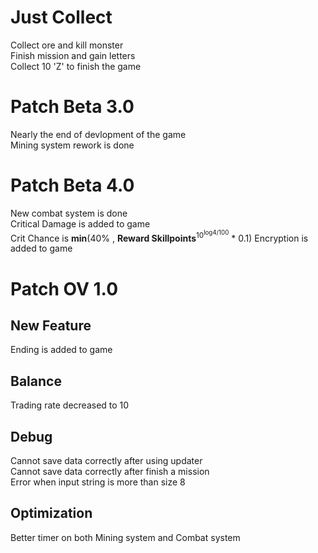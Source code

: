 # Just Collect
Collect ore and kill monster  
Finish mission and gain letters  
Collect 10 'Z' to finish the game

# Patch Beta 3.0
Nearly the end of devlopment of the game  
Mining system rework is done

# Patch Beta 4.0
New combat system is done  
Critical Damage is added to game  
Crit Chance is **min**(40% , **Reward Skillpoints**<sup>10<sup>log4/100</sup></sup> * 0.1)
Encryption is added to game

# Patch OV 1.0
 ## New Feature
 Ending is added to game
 ## Balance
 Trading rate decreased to 10
 ## Debug 
 Cannot save data correctly after using updater  
 Cannot save data correctly after finish a mission  
 Error when input string is more than size 8  
 ## Optimization
 Better timer on both Mining system and Combat system  
 

